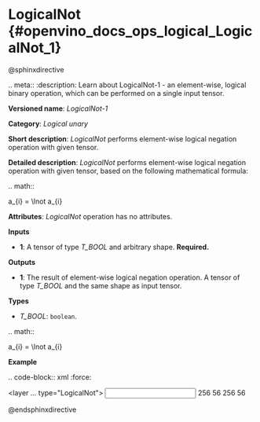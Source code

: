 # LogicalNot {#openvino_docs_ops_logical_LogicalNot_1}

@sphinxdirective

.. meta::
  :description: Learn about LogicalNot-1 - an element-wise, logical binary 
                operation, which can be performed on a single input tensor.

**Versioned name**: *LogicalNot-1*

**Category**: *Logical unary*

**Short description**: *LogicalNot* performs element-wise logical negation operation with given tensor.

**Detailed description**: *LogicalNot* performs element-wise logical negation operation with given tensor, based on the following mathematical formula:

.. math::

   a_{i} = \lnot a_{i}


**Attributes**: *LogicalNot* operation has no attributes.

**Inputs**

* **1**: A tensor of type *T_BOOL* and arbitrary shape. **Required.**

**Outputs**

* **1**: The result of element-wise logical negation operation. A tensor of type *T_BOOL* and the same shape as input tensor.

**Types**

* *T_BOOL*: ``boolean``.

.. math::

   a_{i} = \lnot a_{i}


**Example**

.. code-block:: xml
   :force:

   <layer ... type="LogicalNot">
       <input>
           <port id="0">
               <dim>256</dim>
               <dim>56</dim>
           </port>
       </input>
       <output>
           <port id="1">
               <dim>256</dim>
               <dim>56</dim>
           </port>
       </output>
   </layer>


@endsphinxdirective
